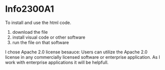 # Info2300A1

To install and use the html code.
1. download the file 
2. install visual code or other software
3. run the file on that software


I chose Apache 2.0 license besauce:
Users can utilize the Apache 2.0 license in any commercially licensed software or enterprise application. As I work with enterprise applications it will be helpfull.

